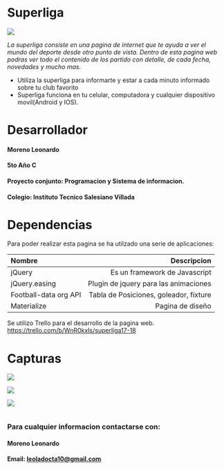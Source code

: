 
# Superliga

![](http://agenciadelacosta.com.ar/wp-content/uploads/2017/08/superliga.jpg)

_La superliga consiste en una pagina de internet que te ayuda a ver el mundo del deporte desde otro punto de vista. Dentro de esta pagina web podras ver todo el contenido de los partido con detalle, de cada fecha, novedades y mucho mas._ 

  -  Utiliza la superliga para informarte y estar a cada minuto informado sobre tu club favorito          
  - Superliga funciona en tu celular, computadora y cualquier dispositivo movil(Android y IOS).

# Desarrollador
#### Moreno Leonardo
#### 5to Año C
#### Proyecto conjunto: Programacion y Sistema de informacion.
#### Colegio: Instituto Tecnico Salesiano Villada

# Dependencias

Para poder realizar esta pagina se ha utilzado una serie de aplicaciones:

| Nombre                         |Descripcion |
| :-------                       | ------: |
| jQuery                         |Es un framework de Javascript       | 
| jQuery.easing                  |Plugin de jquery para las animaciones     | 
| Football-data org API          |Tabla de Posiciones, goleador, fixture       | 
| Materialize                    | Pagina de diseño     |  

Se utilizo Trello para el desarrollo de la pagina web. https://trello.com/b/WnR0kxIs/superliga17-18

# Capturas

![](https://drive.google.com/file/d/1cxkQx84zFxN4Ej_KglOKgIzBLLCWr7vp/view?usp=sharing)

![](https://ibb.co/f7TK06)

![](https://ibb.co/f7TK06)

![]()
### **Para cualquier informacion contactarse con:**
#### **Moreno Leonardo**
#### **Email: leoladocta10@gmail.com**